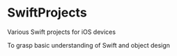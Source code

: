 # SwiftProjects
Various Swift projects for iOS devices

To grasp basic understanding of Swift and object design
